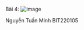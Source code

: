 Bài 4:
![image](https://github.com/user-attachments/assets/03246fc1-984d-4a88-8eae-bf98fbc688cc)

Nguyễn Tuấn Minh BIT220105

